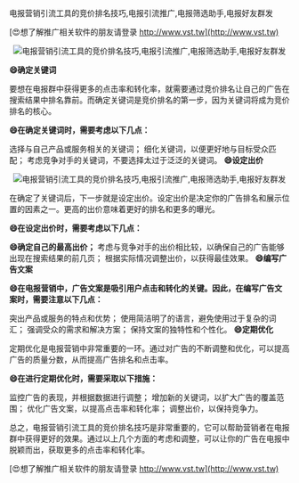 电报营销引流工具的竞价排名技巧,电报引流推广,电报筛选助手,电报好友群发

[😍想了解推广相关软件的朋友请登录 http://www.vst.tw](http://www.vst.tw)

 <center><img src="https://vst.tw/MP4/tuiguang/png/3.png" alt="电报营销引流工具的竞价排名技巧,电报引流推广,电报筛选助手,电报好友群发"></center>

**😄确定关键词**

要想在电报群中获得更多的点击率和转化率，就需要通过竞价排名让自己的广告在搜索结果中排名靠前。而确定关键词是竞价排名的第一步，因为关键词将成为竞价排名的核心。

**😄在确定关键词时，需要考虑以下几点：**

选择与自己产品或服务相关的关键词；
细化关键词，以便更好地与目标受众匹配；
考虑竞争对手的关键词，不要选择太过于泛泛的关键词。
**😄设定出价**

 <center><img src="https://vst.tw/MP4/tuiguang/png/2.png" alt="电报营销引流工具的竞价排名技巧,电报引流推广,电报筛选助手,电报好友群发"></center>

在确定了关键词后，下一步就是设定出价。设定出价是决定你的广告排名和展示位置的因素之一。更高的出价意味着更好的排名和更多的曝光。

**😄在设定出价时，需要考虑以下几点：**

**😄确定自己的最高出价；**
考虑与竞争对手的出价相比较，以确保自己的广告能够出现在搜索结果的前几页；
根据实际情况调整出价，以获得最佳效果。
**😄编写广告文案**

**😄在电报营销中，广告文案是吸引用户点击和转化的关键。因此，在编写广告文案时，需要注意以下几点：**

突出产品或服务的特点和优势；
使用简洁明了的语言，避免使用过于复杂的词汇；
强调受众的需求和解决方案；
保持文案的独特性和个性化。
**😄定期优化**

定期优化是电报营销中非常重要的一环。通过对广告的不断调整和优化，可以提高广告的质量分数，从而提高广告排名和点击率。

**😄在进行定期优化时，需要采取以下措施：**

监控广告的表现，并根据数据进行调整；
增加新的关键词，以扩大广告的覆盖范围；
优化广告文案，以提高点击率和转化率；
调整出价，以保持竞争力。

总之，电报营销引流工具的竞价排名技巧是非常重要的，它可以帮助营销者在电报群中获得更好的效果。通过以上几个方面的考虑和调整，可以让你的广告在电报中脱颖而出，获取更多的点击率和转化率。

[😍想了解推广相关软件的朋友请登录 http://www.vst.tw](http://www.vst.tw)



